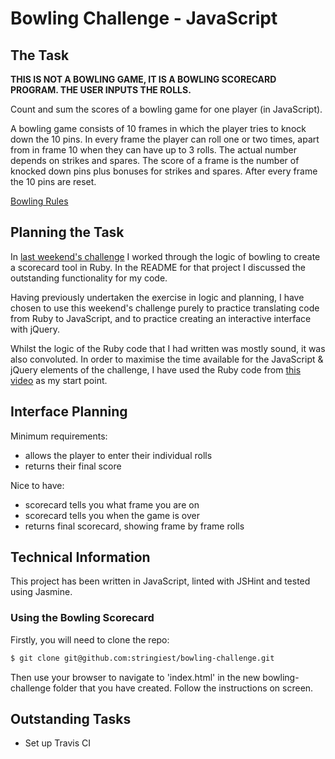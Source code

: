 # Bowling Challenge - JavaScript

## The Task

**THIS IS NOT A BOWLING GAME, IT IS A BOWLING SCORECARD PROGRAM. THE USER INPUTS THE ROLLS.**

Count and sum the scores of a bowling game for one player (in JavaScript).

A bowling game consists of 10 frames in which the player tries to knock down the 10 pins. In every frame the player can roll one or two times, apart from in frame 10 when they can have up to 3 rolls. The actual number depends on strikes and spares. The score of a frame is the number of knocked down pins plus bonuses for strikes and spares. After every frame the 10 pins are reset.

[Bowling Rules](bowling_rules.md)

## Planning the Task

In [last weekend's challenge](https://github.com/stringiest/bowling-challenge-ruby) I worked through the logic of bowling to create a scorecard tool in Ruby.  In the README for that project I discussed the outstanding functionality for my code.  

Having previously undertaken the exercise in logic and planning, I have chosen to use this weekend's challenge purely to practice translating code from Ruby to JavaScript, and to practice creating an interactive interface with jQuery.

Whilst the logic of the Ruby code that I had written was mostly sound, it was also convoluted.  In order to maximise the time available for the JavaScript & jQuery elements of the challenge, I have used the Ruby code from [this video](https://www.youtube.com/watch?v=wrr16PdgHPM) as my start point.

## Interface Planning

Minimum requirements:
- allows the player to enter their individual rolls
- returns their final score

Nice to have:
- scorecard tells you what frame you are on
- scorecard tells you when the game is over
- returns final scorecard, showing frame by frame rolls

## Technical Information

This project has been written in JavaScript, linted with JSHint and tested using Jasmine.

### Using the Bowling Scorecard
Firstly, you will need to clone the repo:
```sh
$ git clone git@github.com:stringiest/bowling-challenge.git
```

Then use your browser to navigate to 'index.html' in the new bowling-challenge folder that you have created.  Follow the instructions on screen.

## Outstanding Tasks

* Set up Travis CI

